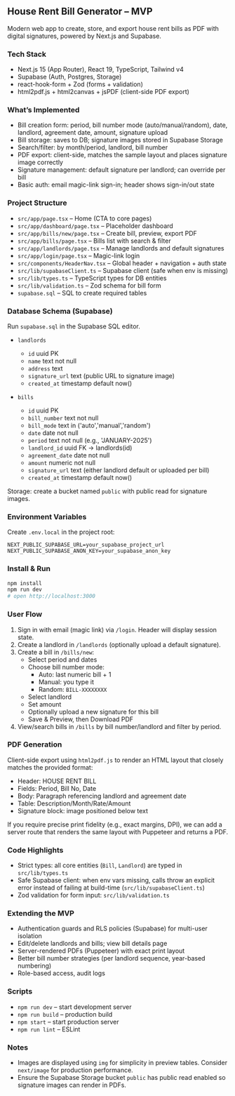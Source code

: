 ## House Rent Bill Generator – MVP

Modern web app to create, store, and export house rent bills as PDF with digital signatures, powered by Next.js and Supabase.

### Tech Stack

- Next.js 15 (App Router), React 19, TypeScript, Tailwind v4
- Supabase (Auth, Postgres, Storage)
- react-hook-form + Zod (forms + validation)
- html2pdf.js + html2canvas + jsPDF (client-side PDF export)

### What’s Implemented

- Bill creation form: period, bill number mode (auto/manual/random), date, landlord, agreement date, amount, signature upload
- Bill storage: saves to DB; signature images stored in Supabase Storage
- Search/filter: by month/period, landlord, bill number
- PDF export: client-side, matches the sample layout and places signature image correctly
- Signature management: default signature per landlord; can override per bill
- Basic auth: email magic-link sign-in; header shows sign-in/out state

### Project Structure

- `src/app/page.tsx` – Home (CTA to core pages)
- `src/app/dashboard/page.tsx` – Placeholder dashboard
- `src/app/bills/new/page.tsx` – Create bill, preview, export PDF
- `src/app/bills/page.tsx` – Bills list with search & filter
- `src/app/landlords/page.tsx` – Manage landlords and default signatures
- `src/app/login/page.tsx` – Magic-link login
- `src/components/HeaderNav.tsx` – Global header + navigation + auth state
- `src/lib/supabaseClient.ts` – Supabase client (safe when env is missing)
- `src/lib/types.ts` – TypeScript types for DB entities
- `src/lib/validation.ts` – Zod schema for bill form
- `supabase.sql` – SQL to create required tables

### Database Schema (Supabase)

Run `supabase.sql` in the Supabase SQL editor.

- `landlords`

  - `id` uuid PK
  - `name` text not null
  - `address` text
  - `signature_url` text (public URL to signature image)
  - `created_at` timestamp default now()

- `bills`
  - `id` uuid PK
  - `bill_number` text not null
  - `bill_mode` text in ('auto','manual','random')
  - `date` date not null
  - `period` text not null (e.g., 'JANUARY-2025')
  - `landlord_id` uuid FK -> landlords(id)
  - `agreement_date` date not null
  - `amount` numeric not null
  - `signature_url` text (either landlord default or uploaded per bill)
  - `created_at` timestamp default now()

Storage: create a bucket named `public` with public read for signature images.

### Environment Variables

Create `.env.local` in the project root:

```
NEXT_PUBLIC_SUPABASE_URL=your_supabase_project_url
NEXT_PUBLIC_SUPABASE_ANON_KEY=your_supabase_anon_key
```

### Install & Run

```bash
npm install
npm run dev
# open http://localhost:3000
```

### User Flow

1. Sign in with email (magic link) via `/login`. Header will display session state.
2. Create a landlord in `/landlords` (optionally upload a default signature).
3. Create a bill in `/bills/new`:
   - Select period and dates
   - Choose bill number mode:
     - Auto: last numeric bill + 1
     - Manual: you type it
     - Random: `BILL-XXXXXXXX`
   - Select landlord
   - Set amount
   - Optionally upload a new signature for this bill
   - Save & Preview, then Download PDF
4. View/search bills in `/bills` by bill number/landlord and filter by period.

### PDF Generation

Client-side export using `html2pdf.js` to render an HTML layout that closely matches the provided format:

- Header: HOUSE RENT BILL
- Fields: Period, Bill No, Date
- Body: Paragraph referencing landlord and agreement date
- Table: Description/Month/Rate/Amount
- Signature block: image positioned below text

If you require precise print fidelity (e.g., exact margins, DPI), we can add a server route that renders the same layout with Puppeteer and returns a PDF.

### Code Highlights

- Strict types: all core entities (`Bill`, `Landlord`) are typed in `src/lib/types.ts`
- Safe Supabase client: when env vars missing, calls throw an explicit error instead of failing at build-time (`src/lib/supabaseClient.ts`)
- Zod validation for form input: `src/lib/validation.ts`

### Extending the MVP

- Authentication guards and RLS policies (Supabase) for multi-user isolation
- Edit/delete landlords and bills; view bill details page
- Server-rendered PDFs (Puppeteer) with exact print layout
- Better bill number strategies (per landlord sequence, year-based numbering)
- Role-based access, audit logs

### Scripts

- `npm run dev` – start development server
- `npm run build` – production build
- `npm start` – start production server
- `npm run lint` – ESLint

### Notes

- Images are displayed using `img` for simplicity in preview tables. Consider `next/image` for production performance.
- Ensure the Supabase Storage bucket `public` has public read enabled so signature images can render in PDFs.
